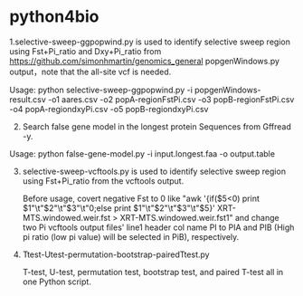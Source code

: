 # python4bio
1.selective-sweep-ggpopwind.py is used to identify selective sweep region using Fst+Pi_ratio and Dxy+Pi_ratio from https://github.com/simonhmartin/genomics_general popgenWindows.py output，note that the all-site vcf is needed.

Usage: python selective-sweep-ggpopwind.py -i popgenWindows-result.csv -o1 aares.csv -o2 popA-regionFstPi.csv -o3 popB-regionFstPi.csv -o4 popA-regiondxyPi.csv -o5 popB-regiondxyPi.csv 

2. Search false gene model in the longest protein Sequences from Gffread -y.
   
Usage: python false-gene-model.py -i input.longest.faa -o output.table

3. selective-sweep-vcftools.py is used to identify selective sweep region using Fst+Pi_ratio from the vcftools output.
   
   Before usage, covert negative Fst to 0 like "awk '{if($5<0) print $1"\t"$2"\t"$3"\t"0;else print $1"\t"$2"\t"$3"\t"$5}' XRT-MTS.windowed.weir.fst > XRT-MTS.windowed.weir.fst1" and change two Pi vcftools output files' line1 header col name PI to PIA and PIB (High pi ratio (low pi value) will be selected in PiB), respectively.

4. Ttest-Utest-permutation-bootstrap-pairedTtest.py

   T-test, U-test, permutation test, bootstrap test, and paired T-test all in one Python script.
